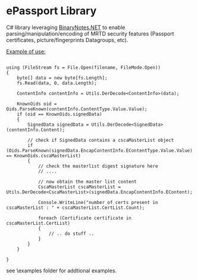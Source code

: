 # ePassport Library

C# library leveraging [BinaryNotes.NET](https://github.com/sylvain-prevost/BinaryNotes.NET) to enable parsing/manipulation/encoding of MRTD security features (Passport certificates, picture/fingerprints Datagroups, etc).

<u>Example of use:</u>

```code

using (FileStream fs = File.Open(filename, FileMode.Open))
{
    byte[] data = new byte[fs.Length];
    fs.Read(data, 0, data.Length);

    ContentInfo contentInfo = Utils.DerDecode<ContentInfo>(data);

    KnownOids oid = Oids.ParseKnown(contentInfo.ContentType.Value.Value);
    if (oid == KnownOids.signedData)
    {
        SignedData signedData = Utils.DerDecode<SignedData>(contentInfo.Content);

        // check if SignedData contains a cscaMasterList object
        if (Oids.ParseKnown(signedData.EncapContentInfo.EContentType.Value.Value) == KnownOids.cscaMasterList)
        {
            // check the masterlist digest signature here
            // ....

            // now obtain the master list content
            CscaMasterList cscaMasterList = Utils.DerDecode<CscaMasterList>(signedData.EncapContentInfo.EContent);

            Console.WriteLine("number of certs present in cscaMasterList : " + cscaMasterList.CertList.Count);

            foreach (Certificate certificate in cscaMasterList.CertList)
            {
                // .. do stuff ..
            }
        }
    }

}

```

see \examples folder for addtional examples.  

